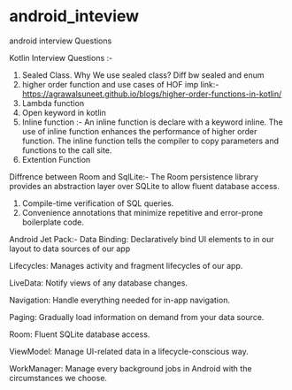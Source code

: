 # android_inteview
android interview Questions

Kotlin Interview Questions :- 
1. Sealed Class. Why We use sealed class? Diff bw sealed and enum 
2. higher order function and use cases of HOF imp link:- https://agrawalsuneet.github.io/blogs/higher-order-functions-in-kotlin/
3. Lambda function
4. Open keyword in kotlin
5. Inline function :- An inline function is declare with a keyword inline. The use of inline function enhances the performance of higher order function. The inline function tells the compiler to copy parameters and functions to the call site.
6. Extention Function

Diffrence between Room and SqlLite:- 
The Room persistence library provides an abstraction layer over SQLite to allow fluent database access.
1. Compile-time verification of SQL queries.
2. Convenience annotations that minimize repetitive and error-prone boilerplate code.


Android Jet Pack:- 
Data Binding: Declaratively bind UI elements to in our layout to data sources of our app

Lifecycles: Manages activity and fragment lifecycles of our app.

LiveData: Notify views of any database changes.

Navigation: Handle everything needed for in-app navigation.

Paging: Gradually load information on demand from your data source.

Room: Fluent SQLite database access.

ViewModel: Manage UI-related data in a lifecycle-conscious way.

WorkManager: Manage every background jobs in Android with the circumstances we choose.
